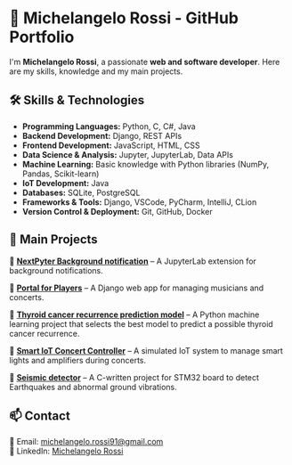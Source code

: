 # 🚀 Michelangelo Rossi - GitHub Portfolio  

I'm **Michelangelo Rossi**, a passionate **web and software developer**. Here are my skills, knowledge and my main projects. 

## 🛠 Skills & Technologies  

- **Programming Languages:** Python, C, C#, Java  
- **Backend Development:** Django, REST APIs
- **Frontend Development:** JavaScript, HTML, CSS
- **Data Science & Analysis:** Jupyter, JupyterLab, Data APIs
- **Machine Learning:** Basic knowledge with Python libraries (NumPy, Pandas, Scikit-learn)  
- **IoT Development:** Java  
- **Databases:** SQLite, PostgreSQL  
- **Frameworks & Tools:** Django, VSCode, PyCharm, IntelliJ, CLion  
- **Version Control & Deployment:** Git, GitHub, Docker  

## 📌 Main Projects  

🔹 **[NextPyter Background notification](https://github.com/michelangelorossi21/nextp_background_notifications)** – A JupyterLab extension for background notifications.

🔹 **[Portal for Players](https://github.com/michelangelorossi21/portal-for-players)** – A Django web app for managing musicians and concerts.

🔹 **[Thyroid cancer recurrence prediction model](https://github.com/michelangelorossi21/ml-thyroidDiff)** – A Python machine learning project that selects the best model to predict a possible thyroid cancer recurrence.

🔹 **[Smart IoT Concert Controller](https://github.com/michelangelorossi21/iot-concert-enviroment)** – A simulated IoT system to manage smart lights and amplifiers during concerts.

🔹 **[Seismic detector](https://github.com/michelangelorossi21/stm32-seismicDetector)** – A C-written project for STM32 board to detect Earthquakes and abnormal ground vibrations.

## 📫 Contact  
📩 Email: [michelangelo.rossi91@gmail.com](mailto:michelangelo.rossi91@gmail.com)  
💼 LinkedIn: [Michelangelo Rossi](https://www.linkedin.com/in/michelangelo-rossi-6a2071a6/)  

